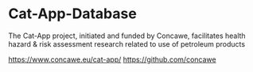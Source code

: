 # Cat-App-Database
The Cat-App project, initiated and funded by Concawe, facilitates health hazard &amp; risk assessment research related to use of petroleum products 

https://www.concawe.eu/cat-app/
https://github.com/concawe
